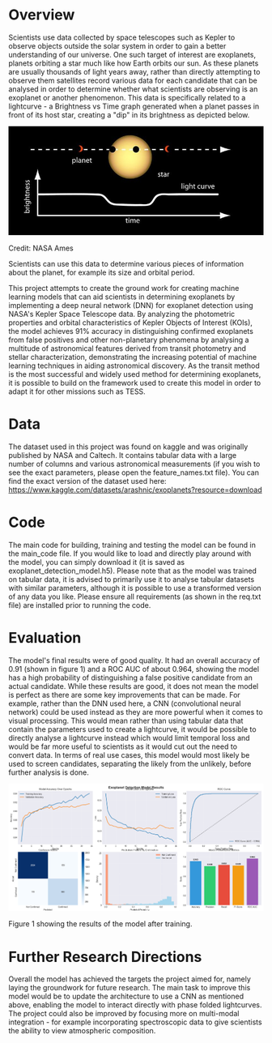 # Overview
Scientists use data collected by space telescopes such as Kepler to observe objects outside the solar system in order to gain a better understanding of our universe. One such target of interest are exoplanets, planets orbiting a star much like how Earth orbits our sun. As these planets are usually thousands of light years away, rather than directly attempting to observe them satellites record various data for each candidate that can be analysed in order to determine whether what scientists are observing is an exoplanet or another phenomenon. This data is specifically related to a lightcurve - a Brightness vs Time graph generated when a planet passes in front of its host star, creating a "dip" in its brightness as depicted below.

![Alt text](transit_diagram.jpg)

Credit: NASA Ames

Scientists can use this data to determine various pieces of information about the planet, for example its size and orbital period. 

This project attempts to create the ground work for creating machine learning models that can aid scientists in determining exoplanets by implementing a deep neural network (DNN) for exoplanet detection using NASA's Kepler Space Telescope data. By analyzing the photometric properties and orbital characteristics of Kepler Objects of Interest (KOIs), the model achieves 91% accuracy in distinguishing confirmed exoplanets from false positives and other non-planetary phenomena by analysing a multitude of astronomical features derived from transit photometry and stellar characterization, demonstrating the increasing potential of machine learning techniques in aiding astronomical discovery. As the transit method is the most successful and widely used method for determining exoplanets, it is possible to build on the framework used to create this model in order to adapt it for other missions such as TESS. 
# Data
The dataset used in this project was found on kaggle and was originally published by NASA and Caltech. It contains tabular data with a large number of columns and various astronomical measurements (if you wish to see the exact parameters, please open the feature_names.txt file). 
You can find the exact version of the dataset used here: https://www.kaggle.com/datasets/arashnic/exoplanets?resource=download 
# Code
The main code for building, training and testing the model can be found in the main_code file. If you would like to load and directly play around with the model, you can simply download it (it is saved as exoplanet_detection_model.h5). Please note that as the model was trained on tabular data, it is advised to primarily use it to analyse tabular datasets with similar parameters, although it is possible to use a transformed version of any data you like. Please ensure all requirements (as shown in the req.txt file) are installed prior to running the code.

# Evaluation
The model's final results were of good quality. It had an overall accuracy of 0.91 (shown in figure 1) and a ROC AUC of about 0.964, showing the model has a high probability of distinguishing a false positive candidate from an actual candidate. While these results are good, it does not mean the model is perfect as there are some key improvements that can be made. For example, rather than the DNN used here, a CNN (convolutional neural network) could be used instead as they are more powerful when it comes to visual processing. This would mean rather than using tabular data that contain the parameters used to create a lightcurve, it would be possible to directly analyse a lightcurve instead which would limit temporal loss and would be far more useful to scientists as it would cut out the need to convert data. In terms of real use cases, this model would most likely be used to screen candidates, separating the likely from the unlikely, before further analysis is done. 

![Alt text](Figure_1.png)


Figure 1 showing the results of the model after training. 

# Further Research Directions

Overall the model has achieved the targets the project aimed for, namely laying the groundwork for future research. The main task to improve this model would be to update the architecture to use a CNN as mentioned above, enabling the model to interact directly with phase folded lightcurves. The project could also be improved by focusing more on multi-modal integration - for example incorporating spectroscopic data to give scientists the ability to view atmospheric composition. 
